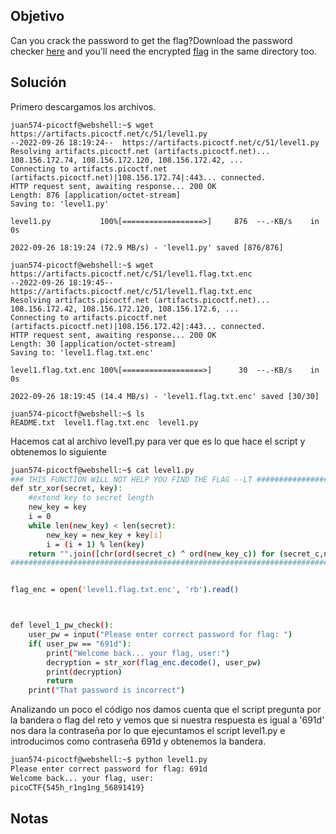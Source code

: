 
## Objetivo
Can you crack the password to get the flag?Download the password checker [here](https://artifacts.picoctf.net/c/51/level1.py) and you'll need the encrypted [flag](https://artifacts.picoctf.net/c/51/level1.flag.txt.enc) in the same directory too.

## Solución
Primero descargamos los archivos.
``` bahs
juan574-picoctf@webshell:~$ wget https://artifacts.picoctf.net/c/51/level1.py
--2022-09-26 18:19:24--  https://artifacts.picoctf.net/c/51/level1.py
Resolving artifacts.picoctf.net (artifacts.picoctf.net)... 108.156.172.74, 108.156.172.120, 108.156.172.42, ...
Connecting to artifacts.picoctf.net (artifacts.picoctf.net)|108.156.172.74|:443... connected.
HTTP request sent, awaiting response... 200 OK
Length: 876 [application/octet-stream]
Saving to: 'level1.py'

level1.py           100%[==================>]     876  --.-KB/s    in 0s      

2022-09-26 18:19:24 (72.9 MB/s) - 'level1.py' saved [876/876]

juan574-picoctf@webshell:~$ wget https://artifacts.picoctf.net/c/51/level1.flag.txt.enc
--2022-09-26 18:19:45--  https://artifacts.picoctf.net/c/51/level1.flag.txt.enc
Resolving artifacts.picoctf.net (artifacts.picoctf.net)... 108.156.172.42, 108.156.172.120, 108.156.172.6, ...
Connecting to artifacts.picoctf.net (artifacts.picoctf.net)|108.156.172.42|:443... connected.
HTTP request sent, awaiting response... 200 OK
Length: 30 [application/octet-stream]
Saving to: 'level1.flag.txt.enc'

level1.flag.txt.enc 100%[==================>]      30  --.-KB/s    in 0s      

2022-09-26 18:19:45 (14.4 MB/s) - 'level1.flag.txt.enc' saved [30/30]

juan574-picoctf@webshell:~$ ls
README.txt  level1.flag.txt.enc  level1.py
```
Hacemos cat al archivo level1.py para ver que es lo que hace el script y obtenemos lo siguiente
``` bash
juan574-picoctf@webshell:~$ cat level1.py
### THIS FUNCTION WILL NOT HELP YOU FIND THE FLAG --LT ########################
def str_xor(secret, key):
    #extend key to secret length
    new_key = key
    i = 0
    while len(new_key) < len(secret):
        new_key = new_key + key[i]
        i = (i + 1) % len(key)        
    return "".join([chr(ord(secret_c) ^ ord(new_key_c)) for (secret_c,new_key_c) in zip(secret,new_key)])
###############################################################################


flag_enc = open('level1.flag.txt.enc', 'rb').read()



def level_1_pw_check():
    user_pw = input("Please enter correct password for flag: ")
    if( user_pw == "691d"):
        print("Welcome back... your flag, user:")
        decryption = str_xor(flag_enc.decode(), user_pw)
        print(decryption)
        return
    print("That password is incorrect")
```

Analizando un poco el código nos damos cuenta que el script pregunta por la bandera o flag del reto y vemos que si nuestra respuesta es igual a '691d' nos dara la contraseña por lo que ejecuntamos el script level1.py e introducimos como contraseña 691d y obtenemos la bandera.

``` bash
juan574-picoctf@webshell:~$ python level1.py 
Please enter correct password for flag: 691d
Welcome back... your flag, user:
picoCTF{545h_r1ng1ng_56891419}
```
## Notas
